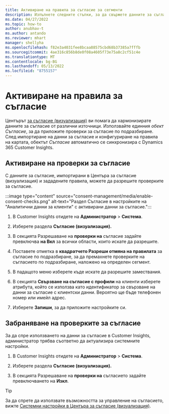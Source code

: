 ```yaml
---
title: Активиране на правила за съгласие за сегменти
description: Изпълнете следните стъпки, за да свържете данните за съгласие и да активирате проверките за съгласие в Dynamics 365 Customer Insights. Администраторът може също да забрани проверките за съгласие.
ms.date: 04/27/2022
ms.topic: how-to
author: anubhav-t
ms.author: antando
ms.reviewer: mhart
manager: shellyha
ms.openlocfilehash: f82e3a4031fee8bcaa88575cbd68b37385a7fffb
ms.sourcegitcommit: 4ae316c856b8de0f08a4605f73e75a8c2cf51c4e
ms.translationtype: MT
ms.contentlocale: bg-BG
ms.lasthandoff: 05/13/2022
ms.locfileid: "8755157"
---
```

# <a name="activate-consent-rules"></a>Активиране на правила за съгласие

Центърът [за съгласие (визуализация)](consent-management/overview.md) ви помага да хармонизирате данните за съгласие от различни източници. Използвайте единния *обект Съгласие*, за да приложите проверки за съгласие по подразбиране. След импортиране на данни за съгласие и конфигуриране на правила на картата, обектът *Съгласие* автоматично се синхронизира с Dynamics 365 Customer Insights.

## <a name="enable-consent-checks"></a>Активиране на проверки за съгласие

С данните за съгласие, импортирани в Центъра за съгласие (визуализация) и зададените правила, можете да разрешите проверките за съгласие. 

:::image type="content" source="consent-management/media/enable-consent-checks.png" alt-text="Раздел Съгласие в настройките на &quot;Аналитични данни за клиенти&quot; с активирани данни за съгласие.":::

1. В Customer Insights отидете на **Администратор** > **Система**.

1. Изберете раздела **Съгласие (визуализация).**

1. В секцията Разрешаване на **проверки на** съгласие задайте превключва **на Вкл** за всички области, които искате да разрешите.

1. Поставете отметка в **квадратчето Разреши отмяна на правилата** за съгласие по подразбиране, за да премахнете проверките на съгласието по подразбиране, наложено на определен сегмент. 

1. В падащото меню изберете къде искате да разрешите замествания.     

1. В секцията **Свързване на съгласие с профили** на клиенти изберете атрибута, който се използва като идентификатор за свързване на данни за съгласие с клиентски данни. Вероятно ще бъде телефонен номер или имейл адрес. 

1. Изберете **Запиши**, за да приложите настройките си.

## <a name="disable-consent-checks"></a>Забраняване на проверките за съгласие

За да спре използването на данни за съгласие в Customer Insights, администратор трябва съответно да актуализира системните настройки.

1. В Customer Insights отидете на **Администратор** > **Система**.

1. Изберете раздела **Съгласие (визуализация).**

1. В секцията Разрешаване на **проверки на** съгласието задайте превключването на **Изкл**.

> [!TIP]
> За да спрете да използвате възможността за управление на съгласието, вижте [Системни настройки в Центъра за съгласие (визуализация)](consent-management/system-settings.md).
